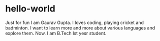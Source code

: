 # hello-world
Just for fun 
I am Gaurav Gupta. I loves coding, playing cricket and badminton. I want to learn more and more about various languages and explore them. Now. I am B.Tech Ist yesr student. 
